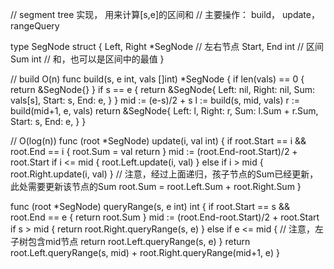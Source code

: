 // segment tree 实现， 用来计算[s,e]的区间和
// 主要操作： build， update， rangeQuery

type SegNode struct {
	Left, Right *SegNode // 左右节点
	Start, End  int      // 区间
	Sum         int      // 和，也可以是区间中的最值
}

// build O(n)
func build(s, e int, vals []int) *SegNode {
	if len(vals) == 0 {
		return &SegNode{}
	}
	if s == e {
		return &SegNode{
			Left:  nil,
			Right: nil,
			Sum:   vals[s],
			Start: s,
			End:   e,
		}
	}
	mid := (e-s)/2 + s
	l := build(s, mid, vals)
	r := build(mid+1, e, vals)
	return &SegNode{
		Left:  l,
		Right: r,
		Sum:   l.Sum + r.Sum,
		Start: s,
		End:   e,
	}
}

// O(log(n))
func (root *SegNode) update(i, val int) {
	if root.Start == i && root.End == i {
		root.Sum = val
		return
	}
	mid := (root.End-root.Start)/2 + root.Start
	if i <= mid {
		root.Left.update(i, val)
	} else if i > mid {
		root.Right.update(i, val)
	}
	// 注意，经过上面递归，孩子节点的Sum已经更新，此处需要更新该节点的Sum
	root.Sum = root.Left.Sum + root.Right.Sum
}

func (root *SegNode) queryRange(s, e int) int {
	if root.Start == s && root.End == e {
		return root.Sum
	}
	mid := (root.End-root.Start)/2 + root.Start
	if s > mid {
		return root.Right.queryRange(s, e)
	} else if e <= mid { // 注意，左子树包含mid节点
		return root.Left.queryRange(s, e)
	}
	return root.Left.queryRange(s, mid) + root.Right.queryRange(mid+1, e)
}
